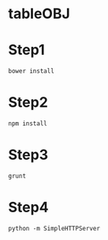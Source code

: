 # tableOBJ

# Step1
``
  bower install
``

# Step2
``
  npm install
``

# Step3
``
  grunt
``

# Step4

``
  python -m SimpleHTTPServer
``

